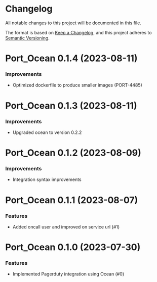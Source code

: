 # Changelog

All notable changes to this project will be documented in this file.

The format is based on [Keep a Changelog](https://keepachangelog.com/en/1.0.0/),
and this project adheres to [Semantic Versioning](https://semver.org/spec/v2.0.0.html).

<!-- towncrier release notes start -->

# Port_Ocean 0.1.4 (2023-08-11)

### Improvements

- Optimized dockerfile to produce smaller images (PORT-4485)


# Port_Ocean 0.1.3 (2023-08-11)

### Improvements

- Upgraded ocean to version 0.2.2


# Port_Ocean 0.1.2 (2023-08-09)

### Improvements

- Integration syntax improvements


# Port_Ocean 0.1.1 (2023-08-07)

### Features

- Added oncall user and improved on service url (#1)


# Port_Ocean 0.1.0 (2023-07-30)

### Features

- Implemented Pagerduty integration using Ocean (#0)
